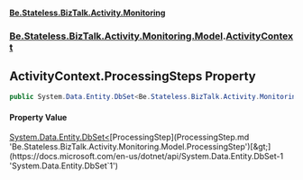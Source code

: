 #### [Be.Stateless.BizTalk.Activity.Monitoring](README.md 'README')
### [Be.Stateless.BizTalk.Activity.Monitoring.Model](Be.Stateless.BizTalk.Activity.Monitoring.Model.md 'Be.Stateless.BizTalk.Activity.Monitoring.Model').[ActivityContext](ActivityContext.md 'Be.Stateless.BizTalk.Activity.Monitoring.Model.ActivityContext')

## ActivityContext.ProcessingSteps Property

```csharp
public System.Data.Entity.DbSet<Be.Stateless.BizTalk.Activity.Monitoring.Model.ProcessingStep> ProcessingSteps { get; set; }
```

#### Property Value
[System.Data.Entity.DbSet&lt;](https://docs.microsoft.com/en-us/dotnet/api/System.Data.Entity.DbSet-1 'System.Data.Entity.DbSet`1')[ProcessingStep](ProcessingStep.md 'Be.Stateless.BizTalk.Activity.Monitoring.Model.ProcessingStep')[&gt;](https://docs.microsoft.com/en-us/dotnet/api/System.Data.Entity.DbSet-1 'System.Data.Entity.DbSet`1')
